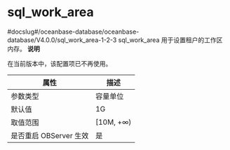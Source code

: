 sql_work_area 
==================================
#docslug#/oceanbase-database/oceanbase-database/V4.0.0/sql_work_area-1-2-3
sql_work_area 用于设置租户的工作区内存。
**说明**



在当前版本中，该配置项已不再使用。


|      **属性**      |   **描述**   |
|------------------|------------|
| 参数类型             | 容量单位       |
| 默认值              | 1G         |
| 取值范围             | \[10M, +∞) |
| 是否重启 OBServer 生效 | 是          |



